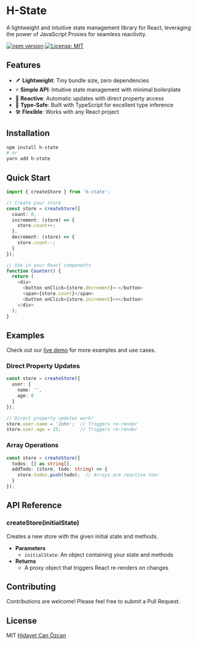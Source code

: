 # H-State

A lightweight and intuitive state management library for React, leveraging the power of JavaScript Proxies for seamless reactivity.

[![npm version](https://badge.fury.io/js/h-state.svg)](https://badge.fury.io/js/h-state)
[![License: MIT](https://img.shields.io/badge/License-MIT-yellow.svg)](https://opensource.org/licenses/MIT)

## Features

- 🪶 **Lightweight**: Tiny bundle size, zero dependencies
- ⚡ **Simple API**: Intuitive state management with minimal boilerplate
- 🔄 **Reactive**: Automatic updates with direct property access
- 🎯 **Type-Safe**: Built with TypeScript for excellent type inference
- 🛠️ **Flexible**: Works with any React project

## Installation

```bash
npm install h-state
# or
yarn add h-state
```

## Quick Start

```typescript
import { createStore } from 'h-state';

// Create your store
const store = createStore({
  count: 0,
  increment: (store) => {
    store.count++;
  },
  decrement: (store) => {
    store.count--;
  }
});

// Use in your React components
function Counter() {
  return (
    <div>
      <button onClick={store.decrement}>-</button>
      <span>{store.count}</span>
      <button onClick={store.increment}>+</button>
    </div>
  );
}
```

## Examples

Check out our [live demo](https://HidayetCanOzcan.github.io/h-state) for more examples and use cases.

### Direct Property Updates

```typescript
const store = createStore({
  user: {
    name: '',
    age: 0
  }
});

// Direct property updates work!
store.user.name = 'John';  // Triggers re-render
store.user.age = 25;       // Triggers re-render
```

### Array Operations

```typescript
const store = createStore({
  todos: [] as string[],
  addTodo: (store, todo: string) => {
    store.todos.push(todo);  // Arrays are reactive too!
  }
});
```

## API Reference

### createStore(initialState)

Creates a new store with the given initial state and methods.

- **Parameters**
  - `initialState`: An object containing your state and methods
- **Returns**
  - A proxy object that triggers React re-renders on changes

## Contributing

Contributions are welcome! Please feel free to submit a Pull Request.

## License

MIT [Hidayet Can Özcan](https://github.com/HidayetCanOzcan)
